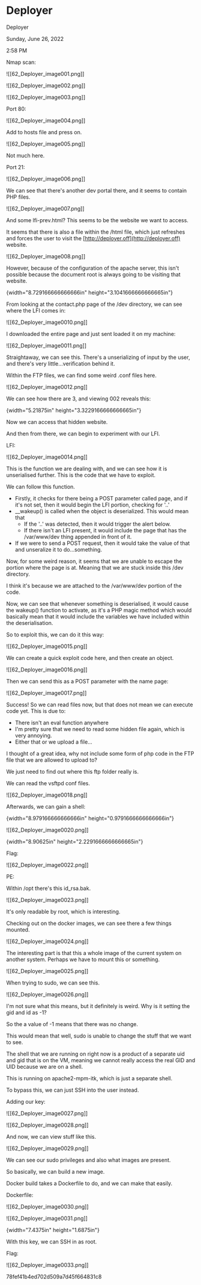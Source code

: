 # Deployer

Deployer

Sunday, June 26, 2022

2:58 PM

Nmap scan:

!\[\[62\_Deployer\_image001.png]]

&#x20;

!\[\[62\_Deployer\_image002.png]]

!\[\[62\_Deployer\_image003.png]]

&#x20;

&#x20;

Port 80:

!\[\[62\_Deployer\_image004.png]]

&#x20;

Add to hosts file and press on.

!\[\[62\_Deployer\_image005.png]]

&#x20;

Not much here.

&#x20;

Port 21:

!\[\[62\_Deployer\_image006.png]]

&#x20;

We can see that there's another dev portal there, and it seems to contain PHP files.

!\[\[62\_Deployer\_image007.png]]

&#x20;

And some lfi-prev.html? This seems to be the website we want to access.

It seems that there is also a file within the /html file, which just refreshes and forces the user to visit the [http://deployer.off](http://deployer.off) website.

!\[\[62\_Deployer\_image008.png]]

&#x20;

However, because of the configuration of the apache server, this isn't possible because the document root is always going to be visiting that website.

{width="8.729166666666666in" height="3.1041666666666665in"}

&#x20;

From looking at the contact.php page of the /dev directory, we can see where the LFI comes in:

!\[\[62\_Deployer\_image0010.png]]

&#x20;

I downloaded the entire page and just sent loaded it on my machine:

!\[\[62\_Deployer\_image0011.png]]

&#x20;

Straightaway, we can see this. There's a unserializing of input by the user, and there's very little...verification behind it.

&#x20;

Within the FTP files, we can find some weird .conf files here.

!\[\[62\_Deployer\_image0012.png]]

&#x20;

We can see how there are 3, and viewing 002 reveals this:

{width="5.21875in" height="3.3229166666666665in"}

&#x20;

Now we can access that hidden website.

And then from there, we can begin to experiment with our LFI.

&#x20;

LFI:

&#x20;

!\[\[62\_Deployer\_image0014.png]]

&#x20;

This is the function we are dealing with, and we can see how it is unserialised further. This is the code that we have to exploit.

We can follow this function.

* Firstly, it checks for there being a POST parameter called page, and if it's not set, then it would begin the LFI portion, checking for '..'
* \_\_wakeup() is called when the object is deserialized. This would mean that
  * If the '..' was detected, then it would trigger the alert below.
  * If there isn't an LFI present, it would include the page that has the /var/www/dev thing appended in front of it.
* If we were to send a POST request, then it would take the value of that and unseralize it to do...something.

&#x20;

Now, for some weird reason, it seems that we are unable to escape the portion where the page is at. Meaning that we are stuck inside this /dev directory.

I think it's because we are attached to the /var/www/dev portion of the code.

&#x20;

Now, we can see that whenever something is deserialised, it would cause the wakeup() function to activate, as it's a PHP magic method which would basically mean that it would include the variables we have included within the deserialisation.

&#x20;

So to exploit this, we can do it this way:

!\[\[62\_Deployer\_image0015.png]]

&#x20;

We can create a quick exploit code here, and then create an object.

!\[\[62\_Deployer\_image0016.png]]

&#x20;

Then we can send this as a POST parameter with the name page:

!\[\[62\_Deployer\_image0017.png]]

&#x20;

Success! So we can read files now, but that does not mean we can execute code yet. This is due to:

* There isn't an eval function anywhere
* I'm pretty sure that we need to read some hidden file again, which is very annoying.
* Either that or we upload a file...

&#x20;

I thought of a great idea, why not include some form of php code in the FTP file that we are allowed to upload to?

We just need to find out where this ftp folder really is.

&#x20;

We can read the vsftpd conf files.

!\[\[62\_Deployer\_image0018.png]]

&#x20;

Afterwards, we can gain a shell:

{width="8.979166666666666in" height="0.9791666666666666in"}

&#x20;

!\[\[62\_Deployer\_image0020.png]]

&#x20;

{width="8.90625in" height="2.2291666666666665in"}

&#x20;

Flag:

!\[\[62\_Deployer\_image0022.png]]

&#x20;

PE:

Within /opt there's this id\_rsa.bak.

!\[\[62\_Deployer\_image0023.png]]

&#x20;

It's only readable by root, which is interesting.

&#x20;

Checking out on the docker images, we can see there a few things mounted.

!\[\[62\_Deployer\_image0024.png]]

&#x20;

The interesting part is that this a whole image of the current system on another system. Perhaps we have to mount this or something.

!\[\[62\_Deployer\_image0025.png]]

&#x20;

When trying to sudo, we can see this.

!\[\[62\_Deployer\_image0026.png]]

&#x20;

I'm not sure what this means, but it definitely is weird. Why is it setting the gid and id as -1?

So the a value of -1 means that there was no change.

&#x20;

This would mean that well, sudo is unable to change the stuff that we want to see.

The shell that we are running on right now is a product of a separate uid and gid that is on the VM, meaning we cannot really access the real GID and UID because we are on a shell.

&#x20;

This is running on apache2-mpm-itk, which is just a separate shell.

&#x20;

To bypass this, we can just SSH into the user instead.

&#x20;

Adding our key:

!\[\[62\_Deployer\_image0027.png]]

&#x20;

!\[\[62\_Deployer\_image0028.png]]

&#x20;

And now, we can view stuff like this.

&#x20;

!\[\[62\_Deployer\_image0029.png]]

&#x20;

We can see our sudo privileges and also what images are present.

So basically, we can build a new image.

&#x20;

Docker build takes a Dockerfile to do, and we can make that easily.

Dockerfile:

!\[\[62\_Deployer\_image0030.png]]

&#x20;

!\[\[62\_Deployer\_image0031.png]]

&#x20;

{width="7.4375in" height="1.6875in"}

&#x20;

With this key, we can SSH in as root.

&#x20;

Flag:

!\[\[62\_Deployer\_image0033.png]]

&#x20;

78fef41b4ed702d509a7d45f664831c8

&#x20;

&#x20;
